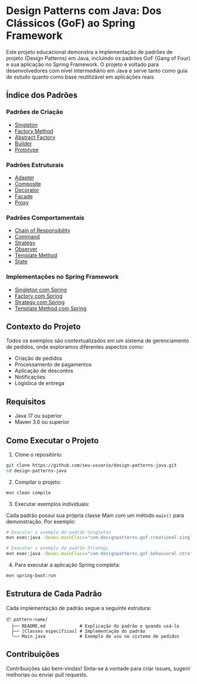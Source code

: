 # Design Patterns com Java: Dos Clássicos (GoF) ao Spring Framework

Este projeto educacional demonstra a implementação de padrões de projeto (Design Patterns) em Java, incluindo os padrões GoF (Gang of Four) e sua aplicação no Spring Framework. O projeto é voltado para desenvolvedores com nível intermediário em Java e serve tanto como guia de estudo quanto como base reutilizável em aplicações reais.

## Índice dos Padrões

### Padrões de Criação
- [Singleton](src/main/java/com/designpatterns/gof/creational/singleton/README.md)
- [Factory Method](src/main/java/com/designpatterns/gof/creational/factory/README.md)
- [Abstract Factory](src/main/java/com/designpatterns/gof/creational/abstractfactory/README.md)
- [Builder](src/main/java/com/designpatterns/gof/creational/builder/README.md)
- [Prototype](src/main/java/com/designpatterns/gof/creational/prototype/README.md)

### Padrões Estruturais
- [Adapter](src/main/java/com/designpatterns/gof/structural/adapter/README.md)
- [Composite](src/main/java/com/designpatterns/gof/structural/composite/README.md)
- [Decorator](src/main/java/com/designpatterns/gof/structural/decorator/README.md)
- [Facade](src/main/java/com/designpatterns/gof/structural/facade/README.md)
- [Proxy](src/main/java/com/designpatterns/gof/structural/proxy/README.md)

### Padrões Comportamentais
- [Chain of Responsibility](src/main/java/com/designpatterns/gof/behavioral/chain/README.md)
- [Command](src/main/java/com/designpatterns/gof/behavioral/command/README.md)
- [Strategy](src/main/java/com/designpatterns/gof/behavioral/strategy/README.md)
- [Observer](src/main/java/com/designpatterns/gof/behavioral/observer/README.md)
- [Template Method](src/main/java/com/designpatterns/gof/behavioral/template/README.md)
- [State](src/main/java/com/designpatterns/gof/behavioral/state/README.md)

### Implementações no Spring Framework
- [Singleton com Spring](src/main/java/com/designpatterns/spring/singleton/README.md)
- [Factory com Spring](src/main/java/com/designpatterns/spring/factory/README.md)
- [Strategy com Spring](src/main/java/com/designpatterns/spring/strategy/README.md)
- [Template Method com Spring](src/main/java/com/designpatterns/spring/template/README.md)

## Contexto do Projeto

Todos os exemplos são contextualizados em um sistema de gerenciamento de pedidos, onde exploramos diferentes aspectos como:
- Criação de pedidos
- Processamento de pagamentos
- Aplicação de descontos
- Notificações
- Logística de entrega

## Requisitos

- Java 17 ou superior
- Maven 3.6 ou superior

## Como Executar o Projeto

1. Clone o repositório:
```bash
git clone https://github.com/seu-usuario/design-patterns-java.git
cd design-patterns-java
```

2. Compilar o projeto:
```bash
mvn clean compile
```

3. Executar exemplos individuais:

Cada padrão possui sua própria classe Main com um método `main()` para demonstração. Por exemplo:

```bash
# Executar o exemplo do padrão Singleton
mvn exec:java -Dexec.mainClass="com.designpatterns.gof.creational.singleton.Main"

# Executar o exemplo do padrão Strategy
mvn exec:java -Dexec.mainClass="com.designpatterns.gof.behavioral.strategy.Main"
```

4. Para executar a aplicação Spring completa:
```bash
mvn spring-boot:run
```

## Estrutura de Cada Padrão

Cada implementação de padrão segue a seguinte estrutura:

```
📦 pattern-name/
  ├── README.md             # Explicação do padrão e quando usá-lo
  ├── [Classes específicas] # Implementação do padrão
  └── Main.java             # Exemplo de uso no sistema de pedidos
```

## Contribuições

Contribuições são bem-vindas! Sinta-se à vontade para criar issues, sugerir melhorias ou enviar pull requests.

